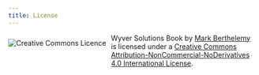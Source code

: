 ```yaml
---
title: License
---
```

<a rel="license" href="http://creativecommons.org/licenses/by-nc-nd/4.0/"><img alt="Creative Commons Licence" style="border-width:0; float:left; margin: 10px 10px 40px 0;" src="https://i.creativecommons.org/l/by-nc-nd/4.0/88x31.png" /></a><p><span xmlns:dct="http://purl.org/dc/terms/" property="dct:title">Wyver Solutions Book</span> by <a xmlns:cc="http://creativecommons.org/ns#" href="http://book.wyversolutions.co.uk" property="cc:attributionName" rel="cc:attributionURL">Mark Berthelemy</a> is licensed under a <a rel="license" href="http://creativecommons.org/licenses/by-nc-nd/4.0/">Creative Commons Attribution-NonCommercial-NoDerivatives 4.0 International License</a>.</p>